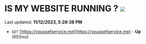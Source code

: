 # IS MY WEBSITE RUNNING ? [![](https://img.shields.io/static/v1?label=Sponsor&message=%E2%9D%A4&logo=GitHub&color=%23fe8e86)](https://github.com/sponsors/<username>)

Last updated: **11/12/2023, 5:28:38 PM**

- `GET` [https://youssefservice.me](https://youssefservice.me) - **Up** (655ms)

